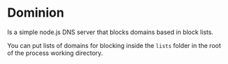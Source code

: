 # Dominion
Is a simple node.js DNS server that blocks domains based in block lists.

You can put lists of domains for blocking inside the `lists` folder in the root of the process working directory.
